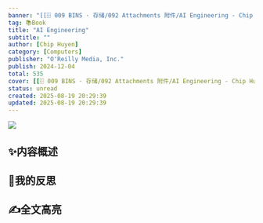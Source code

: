 ```yaml
---
banner: "[[🗄 009 BINS · 存储/092 Attachments 附件/AI Engineering - Chip Huyen.jpg]]"
tag: 📚Book
title: "AI Engineering"
subtitle: ""
author: [Chip Huyen]
category: [Computers]
publisher: "O'Reilly Media, Inc."
publish: 2024-12-04
total: 535
cover: [[🗄 009 BINS · 存储/092 Attachments 附件/AI Engineering - Chip Huyen.jpg]]
status: unread
created: 2025-08-19 20:29:39
updated: 2025-08-19 20:29:39
---
```

![](https://www.youtube.com/watch?v=JV3pL1_mn2M)
## ✨内容概述


## 💭我的反思


## ✍全文高亮